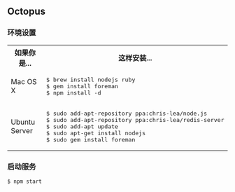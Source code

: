 Octopus
-----------

### 环境设置

<table>
  <tr>
    <th>如果你是...</th>
    <th>这样安装...</th>
  </tr>
  <tr>
    <td>Mac OS X</td>
    <td><pre>$ brew install nodejs ruby
$ gem install foreman
$ npm install -d</pre></td>
  </tr>
  <tr>
    <td>Ubuntu Server</td>
    <td><pre>$ sudo add-apt-repository ppa:chris-lea/node.js
$ sudo add-apt-repository ppa:chris-lea/redis-server
$ sudo add-apt update
$ sudo apt-get install nodejs
$ sudo gem install foreman
</pre>
    </td>
  </tr>
</table>


### 启动服务

```bash
$ npm start
```
